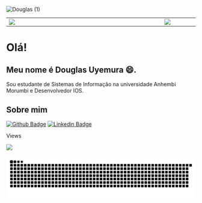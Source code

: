 ![Douglas (1)](https://user-images.githubusercontent.com/82124155/119077292-67be7700-b9ca-11eb-8553-8ee1e5052432.png)
<center>
<table>
    <tr>
        <td><img width="400px" align="left" src="https://github-readme-stats.vercel.app/api/top-langs/?username=Arumeyu&hide=html&layout=compact&theme=nightowl" /></td>
        <td><img width="495px" align="left" src="https://github-readme-stats.vercel.app/api?username=Arumeyu&theme=nightowl"/></td>
    </tr>   
</table>
</center>

# Olá!
## Meu nome é Douglas Uyemura 😄.

Sou estudante de Sistemas de Informação na universidade Anhembi Morumbi e Desenvolvedor IOS.

## Sobre mim

[![Github Badge](https://img.shields.io/badge/-Github-000?style=flat-square&logo=Github&logoColor=white&link=https://github.com/Arumeyu)](https://github.com/Arumeyu)
[![Linkedin Badge](https://img.shields.io/badge/-LinkedIn-blue?style=flat-square&logo=Linkedin&logoColor=white&link=https://www.linkedin.com/in/douglas-uyemura-844927175/)](https://www.linkedin.com/in/douglas-uyemura-844927175/)

Views

![](https://komarev.com/ghpvc/?username=Arumeyu&color=orange)

![Snake animation](https://github.com/arumeyu/arumeyu/blob/output/github-contribution-grid-snake.svg)
